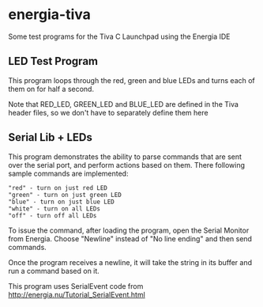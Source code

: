 energia-tiva
============

Some test programs for the Tiva C Launchpad using the Energia IDE

LED Test Program
----------------
 
  This program loops through the red, green and blue LEDs and turns
  each of them on for half a second.

  Note that RED_LED, GREEN_LED and BLUE_LED are defined in the Tiva
  header files, so we don't have to separately define them here

Serial Lib + LEDs
-----------------
  
  This program demonstrates the ability to parse commands that are sent over 
  the serial port, and perform actions based on them.  There following sample
  commands are implemented:
  
    "red" - turn on just red LED
    "green" - turn on just green LED
    "blue" - turn on just blue LED
    "white" - turn on all LEDs
    "off" - turn off all LEDs
  
  To issue the command, after loading the program, open the Serial Monitor from
  Energia.  Choose "Newline" instead of "No line ending" and then send commands.
  
  Once the program receives a newline, it will take the string in its buffer
  and run a command based on it.
  
  This program uses SerialEvent code from http://energia.nu/Tutorial_SerialEvent.html
